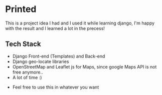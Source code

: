# Printed

This is a project idea I had and I used it while learning django, I'm  happy with the result and I learned a lot in the precess!

## Tech Stack
- Django Front-end (Templates) and Back-end
- Django geo-locate libraries
- OpenStreetMap and Leaflet js for Maps, since google Maps API is not free anymore..
- A lot of time :)

* Feel free to use this in whatever you want
